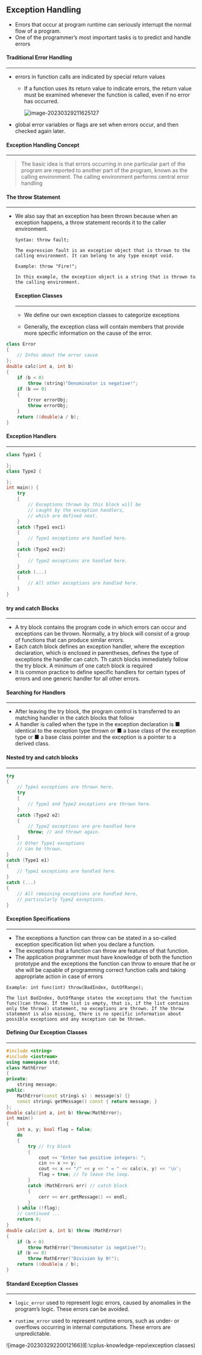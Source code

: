 ## Exception Handling

- Errors that occur at program runtime can seriously interrupt the normal flow of a program.
- One of the programmer’s most important tasks is to predict and handle errors

#### Traditional Error Handling

---

- errors in function calls are indicated by special return values

  - If a function uses its return value to indicate errors, the return value must be examined whenever the function is called, even if no error has occurred.

    ![image-20230329211625127](E:\cplus-knowledge-repo\ErrorReturnValue)

- global error variables or flags are set when errors occur, and then checked again
  later.

#### Exception Handling Concept

----

> The basic idea is that errors occurring in one particular part of the program are reported to another part of
> the program, known as the calling environment. The calling environment performs central error handling

#### The throw Statement

---

- We also say that an exception has been thrown because when an exception happens, a throw statement records it to the caller environment.

  ```
  Syntax: throw fault;
  
  The expression fault is an exception object that is thrown to the calling environment. It can belong to any type except void.
  
  Example: throw "Fire!";
  
  In this example, the exception object is a string that is thrown to the calling environment.
  ```

  

  #### Exception Classes

  ----

  - We define our own exception classes to categorize exceptions

  - Generally, the exception class will contain members that provide more specific information on the
    cause of the error.

    

```C++
class Error
{
	// Infos about the error cause
};
double calc(int a, int b)
{
	if (b < 0)
		throw (string)"Denominator is negative!";
	if (b == 0)
	{
		Error errorObj;
		throw errorObj;
	}
	return ((double)a / b);
}
```



#### Exception Handlers

---

```C++
class Type1 {

};
class Type2 {

};
int main() {
	try
	{
		// Exceptions thrown by this block will be
		// caught by the exception handlers,
		// which are defined next.
	}
	catch (Type1 exc1)
	{
		// Type1 exceptions are handled here.
	}
	catch (Type2 exc2)
	{
		// Type2 exceptions are handled here.
	}
	catch (...)
	{
		// All other exceptions are handled here.
	}
}
```



#### try and catch Blocks

---

- A try block contains the program code in which errors can occur and exceptions can be thrown. Normally, a try block will consist of a group of functions that can produce similar errors.
- Each catch block defines an exception handler, where the exception declaration, which is enclosed in parentheses, defines the type of exceptions the handler can catch. Th catch blocks immediately follow the try block. A minimum of one catch block is required
- It is common practice to define specific handlers for certain types of errors and one generic handler for all other errors.



#### Searching for Handlers

---

- After leaving the try block, the program control is transferred to an matching handler in the catch blocks that follow
- A handler is called when the type in the exception declaration is
  ■ identical to the exception type thrown or
  ■ a base class of the exception type or
  ■ a base class pointer and the exception is a pointer to a derived class.



#### Nested try and catch blocks

---

```C++
try
{
	// Type1 exceptions are thrown here.
	try
	{
		// Type1 and Type2 exceptions are thrown here.
	}
	catch (Type2 e2)
	{
		// Type2 exceptions are pre-handled here
		throw; // and thrown again.
	}
	// Other Type1 exceptions
	// can be thrown.
}
catch (Type1 e1)
{
	// Type1 exceptions are handled here.
}
catch (...)
{
	// All remaining exceptions are handled here,
	// particularly Type2 exceptions.
}
```



#### Exception Specifications

---

- The exceptions a function can throw can be stated in a so-called exception specification list when you declare a function.
- The exceptions that a function can throw are features of that function.
- The application programmer must have knowledge of both the function prototype and the exceptions the
  function can throw to ensure that he or she will be capable of programming correct function calls and taking appropriate action in case of errors

```
Example: int func(int) throw(BadIndex, OutOfRange);

The list BadIndex, OutOfRange states the exceptions that the function func()can throw. If the list is empty, that is, if the list contains only the throw() statement, no exceptions are thrown. If the throw statement is also missing, there is no specific information about possible exceptions and any exception can be thrown.
```

#### Defining Our Exception Classes

---

```C++
#include <string>
#include <iostream>
using namespace std;
class MathError
{
private:
	string message;
public:
	MathError(const string& s) : message(s) {}
	const string& getMessage() const { return message; }
};
double calc(int a, int b) throw(MathError);
int main()
{
	int x, y; bool flag = false;
	do
	{
		try // try block
		{
			cout << "Enter two positive integers: ";
			cin >> x >> y;
			cout << x << "/" << y << " = " << calc(x, y) << '\n';
			flag = true; // To leave the loop.
		}
		catch (MathError& err) // catch block
		{
			cerr << err.getMessage() << endl;
		}
	} while (!flag);
	// continued ...
	return 0;
}
double calc(int a, int b) throw (MathError)
{
	if (b < 0)
		throw MathError("Denominator is negative!");
	if (b == 0)
		throw MathError("Division by 0!");
	return ((double)a / b);
}
```



#### Standard Exception Classes

---

- `logic_error` used to represent logic errors, caused by anomalies in the program’s logic. These errors can be avoided.

- `runtime_error` used to represent runtime errors, such as under- or overflows occurring
  in internal computations. These errors are unpredictable.

  

![image-20230329220012166](E:\cplus-knowledge-repo\exception classes)